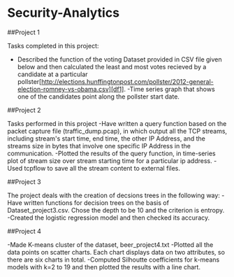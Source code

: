 # Security-Analytics

##Project 1 

Tasks completed in this project:
- Described the function of the voting Dataset provided in CSV file given below and then calculated the least and most votes recieved by a candidate at a particular pollster[http://elections.hunffingtonpost.com/pollster/2012-general-election-romney-vs-obama.csv][df1]. 
-Time series graph that shows one of the candidates point along the pollster start date. 

##Project 2 

Tasks performed in this project
-Have written a query function based on the packet capture file (traffic_dump.pcap), in which output all the TCP streams, including stream's start time, end time, the other IP Address, and the streams size in bytes that involve one specific IP Address in the communication. 
-Plotted the results of the query function, in time-series plot of stream size over stream starting time for a particular ip address. 
-Used tcpflow to save all the stream content to external files. 

##Project 3

The project deals with the creation of decsions trees in the following way:
-Have written functions for decision trees on the basis of Dataset_project3.csv. Chose the depth to be 10 and the criterion is entropy. 
-Created the logistic regression model and then checked its accuracy. 

##Project 4

-Made K-means cluster of the dataset, beer_project4.txt 
-Plotted all the data points on scatter charts. Each chart displays data on two attributes, so there are six charts in total. 
-Computed Silhoutte coefficients for k-means models with k=2 to 19 and then plotted the results with a line chart. 


[df1]: <http://elections.hunffingtonpost.com/pollster/2012-general-election-romney-vs-obama.csv>
